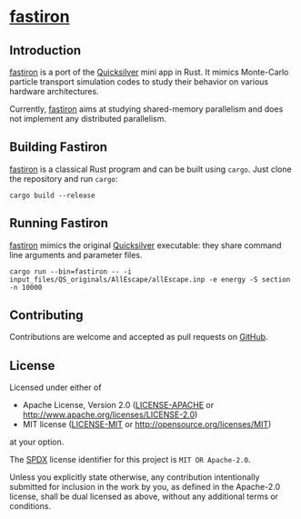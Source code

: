 # [fastiron]

## Introduction

[fastiron] is a port of the [Quicksilver][quicksilver] mini app in Rust. It mimics Monte-Carlo particle transport
simulation codes to study their behavior on various hardware architectures.

Currently, [fastiron] aims at studying shared-memory parallelism and does not implement any distributed parallelism.

## Building Fastiron

[fastiron] is a classical Rust program and can be built using `cargo`. Just clone the repository and run `cargo`:

```shell
cargo build --release
```

## Running Fastiron

[fastiron] mimics the original [Quicksilver][quicksilver] executable: they share command line arguments and parameter
files.

```shell
cargo run --bin=fastiron -- -i input_files/QS_originals/AllEscape/allEscape.inp -e energy -S section -n 10000
```

## Contributing

Contributions are welcome and accepted as pull requests on [GitHub][fastiron].

## License

Licensed under either of

* Apache License, Version 2.0
  ([LICENSE-APACHE](LICENSE-APACHE) or http://www.apache.org/licenses/LICENSE-2.0)
* MIT license
  ([LICENSE-MIT](LICENSE-MIT) or http://opensource.org/licenses/MIT)

at your option.

The [SPDX](https://spdx.dev) license identifier for this project is `MIT OR Apache-2.0`.

Unless you explicitly state otherwise, any contribution intentionally submitted
for inclusion in the work by you, as defined in the Apache-2.0 license, shall be
dual licensed as above, without any additional terms or conditions.


[fastiron]: https://github.com/cea-hpc/fastiron

[quicksilver]: https://github.com/LLNL/Quicksilver

